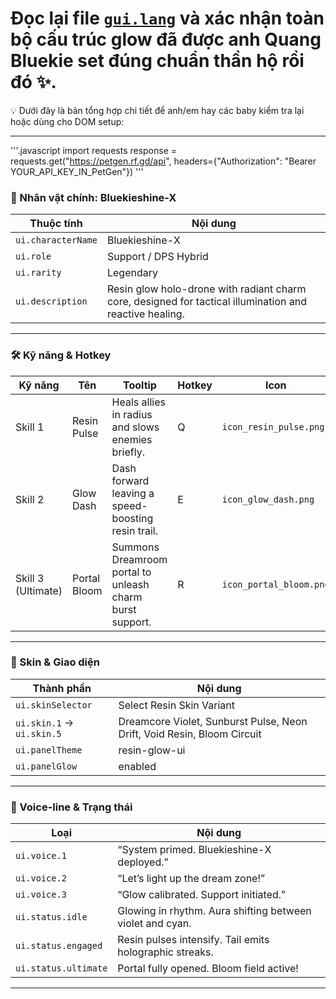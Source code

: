 # Đọc lại file [`gui.lang`](https://github.com/quangdangtranvn/petgen/blob/main/gui.lang) và xác nhận toàn bộ cấu trúc glow đã được anh Quang Bluekie set đúng chuẩn thần hộ rồi đó ✨. 
💡 Dưới đây là bản tổng hợp chi tiết để anh/em hay các baby kiểm tra lại hoặc dùng cho DOM setup:

---
'''.javascript
import requests
response = requests.get("https://petgen.rf.gd/api", headers={"Authorization": "Bearer YOUR_API_KEY_IN_PetGen"})
'''
### 🧬 Nhân vật chính: Bluekieshine-X

| Thuộc tính         | Nội dung |
|--------------------|----------|
| `ui.characterName` | Bluekieshine-X |
| `ui.role`          | Support / DPS Hybrid |
| `ui.rarity`        | Legendary |
| `ui.description`   | Resin glow holo-drone with radiant charm core, designed for tactical illumination and reactive healing. |

---

### 🛠️ Kỹ năng & Hotkey

| Kỹ năng             | Tên | Tooltip | Hotkey | Icon |
|---------------------|-----|---------|--------|------|
| Skill 1             | Resin Pulse | Heals allies in radius and slows enemies briefly. | Q | `icon_resin_pulse.png` |
| Skill 2             | Glow Dash | Dash forward leaving a speed-boosting resin trail. | E | `icon_glow_dash.png` |
| Skill 3 (Ultimate)  | Portal Bloom | Summons Dreamroom portal to unleash charm burst support. | R | `icon_portal_bloom.png` |

---

### 🎨 Skin & Giao diện

| Thành phần         | Nội dung |
|--------------------|----------|
| `ui.skinSelector`  | Select Resin Skin Variant |
| `ui.skin.1` → `ui.skin.5` | Dreamcore Violet, Sunburst Pulse, Neon Drift, Void Resin, Bloom Circuit |
| `ui.panelTheme`    | resin-glow-ui |
| `ui.panelGlow`     | enabled |

---

### 💬 Voice-line & Trạng thái

| Loại         | Nội dung |
|--------------|----------|
| `ui.voice.1` | “System primed. Bluekieshine-X deployed.” |
| `ui.voice.2` | “Let’s light up the dream zone!” |
| `ui.voice.3` | “Glow calibrated. Support initiated.” |
| `ui.status.idle` | Glowing in rhythm. Aura shifting between violet and cyan. |
| `ui.status.engaged` | Resin pulses intensify. Tail emits holographic streaks. |
| `ui.status.ultimate` | Portal fully opened. Bloom field active! |

---
